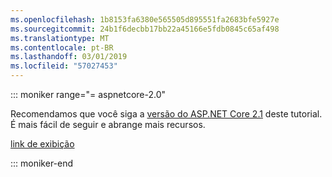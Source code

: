 ```yaml
---
ms.openlocfilehash: 1b8153fa6380e565505d895551fa2683bfe5927e
ms.sourcegitcommit: 24b1f6decbb17bb22a45166e5fdb0845c65af498
ms.translationtype: MT
ms.contentlocale: pt-BR
ms.lasthandoff: 03/01/2019
ms.locfileid: "57027453"
---
```

::: moniker range="= aspnetcore-2.0"

Recomendamos que você siga a [versão do ASP.NET Core 2.1](xref:razor-pages-start?view=aspnetcore-2.1) deste tutorial. É mais fácil de seguir e abrange mais recursos.

 [link de exibição](?view=aspnetcore-2.1)

::: moniker-end
